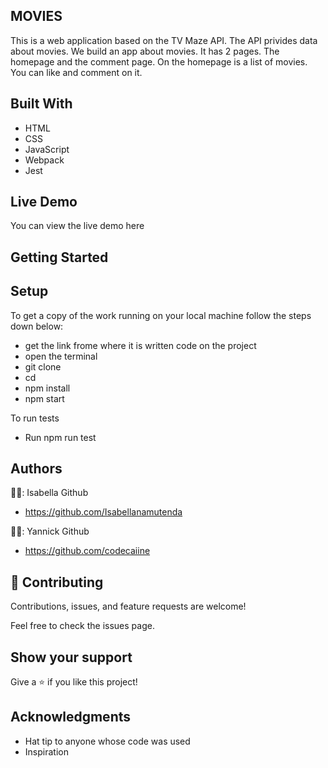 ## MOVIES
This is a web application based on the TV Maze API. The API privides data about movies. We build an app about movies. It has 2 pages. The homepage and the comment page. On the homepage is a list of movies. You can like and comment on it.

## Built With
- HTML
- CSS
- JavaScript
- Webpack
- Jest


## Live Demo
You can view the live demo here

## Getting Started

## Setup

To get a copy of the work running on your local machine follow the steps down below:
- get the link frome where it is written code on the project
- open the terminal
- git clone
- cd 
- npm install
- npm start

To run tests 
- Run npm run test

## Authors
🧑‍🦱: Isabella
Github
- https://github.com/Isabellanamutenda

🧑‍🦱: Yannick
Github
- https://github.com/codecaiine


## 🤝 Contributing
Contributions, issues, and feature requests are welcome!

Feel free to check the issues page.

## Show your support
Give a ⭐ if you like this project!

## Acknowledgments
- Hat tip to anyone whose code was used
- Inspiration
